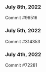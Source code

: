 ### July 8th, 2022

Commit #96516

### July 5th, 2022

Commit #314353


### July 4th, 2022

Commit #72281
